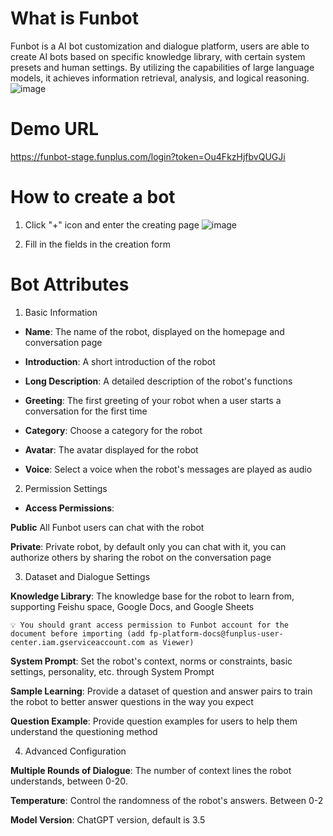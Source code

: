 # What is Funbot
Funbot is a AI bot customization and dialogue platform, users are able to create AI bots based on specific knowledge library, with certain system presets and human settings. By utilizing the capabilities of large language models, it achieves information retrieval, analysis, and logical reasoning. 
![image](https://github.com/xfuner/funbot/assets/145464942/4db019f4-bd08-41fd-9651-fb3d96f6a08c)

# Demo URL
https://funbot-stage.funplus.com/login?token=Ou4FkzHjfbvQUGJi

# How to create a bot
1. Click "+" icon and enter the creating page
![image](https://github.com/xfuner/funbot/assets/145464942/dae52cf4-0e16-4811-b5dd-0807d523213a)

2. Fill in the fields in the creation form

# Bot Attributes

1. Basic Information

- **Name**: The name of the robot, displayed on the homepage and conversation page

- **Introduction**: A short introduction of the robot

- **Long Description**: A detailed description of the robot's functions

- **Greeting**: The first greeting of your robot when a user starts a conversation for the first time

- **Category**: Choose a category for the robot

- **Avatar**: The avatar displayed for the robot

- **Voice**: Select a voice when the robot's messages are played as audio


2. Permission Settings

- **Access Permissions**:

**Public** All Funbot users can chat with the robot

**Private**: Private robot, by default only you can chat with it, you can authorize others by sharing the robot on the conversation page

3. Dataset and Dialogue Settings

**Knowledge Library**: The knowledge base for the robot to learn from, supporting Feishu space, Google Docs, and Google Sheets

	💡 You should grant access permission to Funbot account for the document before importing (add fp-platform-docs@funplus-user-center.iam.gserviceaccount.com as Viewer)

**System Prompt**: Set the robot's context, norms or constraints, basic settings, personality, etc. through System Prompt

**Sample Learning**: Provide a dataset of question and answer pairs to train the robot to better answer questions in the way you expect

**Question Example**: Provide question examples for users to help them understand the questioning method

4. Advanced Configuration

**Multiple Rounds of Dialogue**: The number of context lines the robot understands, between 0-20.

**Temperature**: Control the randomness of the robot's answers. Between 0-2

**Model Version**: ChatGPT version, default is 3.5
